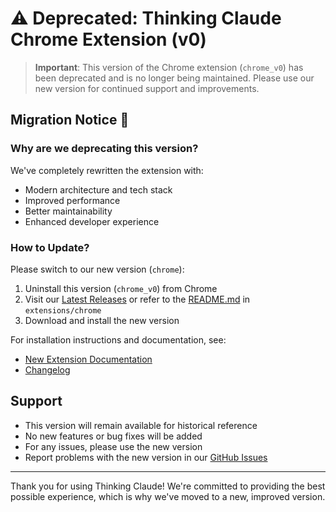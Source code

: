 # ⚠️ Deprecated: Thinking Claude Chrome Extension (v0)

> **Important**: This version of the Chrome extension (`chrome_v0`) has been deprecated and is no longer being maintained. Please use our new version for continued support and improvements.

## Migration Notice 🔄

### Why are we deprecating this version?

We've completely rewritten the extension with:

- Modern architecture and tech stack
- Improved performance
- Better maintainability
- Enhanced developer experience

### How to Update?

Please switch to our new version (`chrome`):

1. Uninstall this version (`chrome_v0`) from Chrome
2. Visit our [Latest Releases](https://github.com/richards199999/Thinking-Claude/releases) or refer to the [README.md](https://github.com/richards199999/Thinking-Claude/tree/main/extensions/chrome/README.md) in `extensions/chrome`
3. Download and install the new version

For installation instructions and documentation, see:

- [New Extension Documentation](https://github.com/richards199999/Thinking-Claude/tree/main/extensions/chrome/README.md)
- [Changelog](https://github.com/richards199999/Thinking-Claude/tree/main/extensions/chrome/CHANGELOG.md)

## Support

- This version will remain available for historical reference
- No new features or bug fixes will be added
- For any issues, please use the new version
- Report problems with the new version in our [GitHub Issues](https://github.com/richards199999/Thinking-Claude/issues)

---

Thank you for using Thinking Claude! We're committed to providing the best possible experience, which is why we've moved to a new, improved version.
